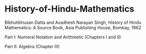 # History-of-Hindu-Mathematics

Bibhutibhusan Datta and Avadhesh Narayan Singh, History of Hindu Mathematics: A Source Book, Asia Publishing House, Bombay, 1962

Part I: Numeral Notation and Arithmetic (Chapters I and II)

Part II: Algebra (Chapter III)
